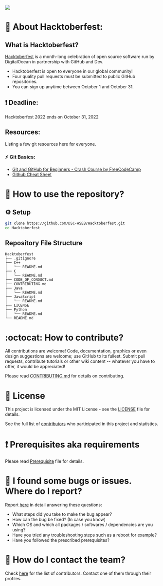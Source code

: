 [<img src="https://user-images.githubusercontent.com/46235445/137481021-dd388436-7e06-41ea-be4b-4ce3c4e2f286.png" align="center">](https://hacktoberfest.digitalocean.com/)

# 📝 About Hacktoberfest:

## What is Hacktoberfest?

[Hacktoberfest](https://hacktoberfest.digitalocean.com) is a month-long celebration of open source software run by DigitalOcean in partnership with GitHub and Dev.

- Hacktoberfest is open to everyone in our global community!
- Four quality pull requests must be submitted to public GitHub repositories.
- You can sign up anytime between October 1 and October 31.

## ❗ Deadline:
Hacktoberfest 2022 ends on October 31, 2022

## Resources:
Listing a few git resources here for everyone.

### ⚡️ Git Basics:
  * [Git and GitHub for Beginners - Crash Course by FreeCodeCamp](https://youtu.be/RGOj5yH7evk)
  * [Github Cheat Sheet](https://education.github.com/git-cheat-sheet-education.pdf)

# :book: How to use the repository?
## :gear: Setup

```bash
git clone https://github.com/DSC-ASEB/Hacktoberfest.git
cd Hacktoberfest
```

## Repository File Structure
```
Hacktoberfest 
├── .gitignore
├── C++
│   └── README.md
├── C
│   └── README.md
├── CODE_OF_CONDUCT.md
├── CONTRIBUTING.md
├── Java
│   └── README.md
├── JavaScript
│   └── README.md
├── LICENSE
├── Python
│   └── README.md
└── README.md
```

# :octocat: How to contribute?

All contributions are welcome! Code, documentation, graphics or even design suggestions are welcome; use GitHub to its fullest. Submit pull requests, contribute tutorials or other wiki content -- whatever you have to offer, it would be appreciated!

Please read [CONTRIBUTING.md](CONTRIBUTING.md) for details on contributing.

# :scroll: License

This project is licensed under the MIT License - see the [LICENSE](LICENSE) file for details.

See the full list of [contributors](CONTRIBUTING.md) who participated in this project and statistics.

# :heavy_exclamation_mark: Prerequisites aka requirements

Please read [Prerequisite](Prerequisite.md) file for details.

# :scroll: I found some bugs or issues. Where do I report?

Report [here](https://github.com/DSC-ASEB/Hacktoberfest/issues/new) in detail answering these questions:

* What steps did you take to make the bug appear?
* How can the bug be fixed? (In case you know)
* Which OS and which all packages / softwares / dependencies are you using?
* Have you tried any troubleshooting steps such as a reboot for example?
* Have you followed the prescribed prerequisites?

# :scroll: How do I contact the team?

Check [here](https://github.com/DSC-ASEB/Hacktoberfest/graphs/contributors) for the list of contributors. Contact one of them through their profiles.
